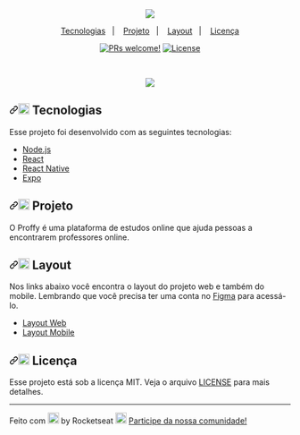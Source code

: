 <div data-target="readme-toc.content" class="Box-body px-5 pb-5">
         
<div align="center">
<img src=https://raw.githubusercontent.com/rocketseat-education/nlw-02-omnistack/af31be78f5d9fe2b0c9913196c0bbcbb97eb6de8/.github/logo.svg >
</div>

</h1>
<p align="center">
  <a href="#rocket-tecnologias">Tecnologias</a>   |   
  <a href="#-projeto">Projeto</a>   |   
  <a href="#-layout">Layout</a>   |   
  <a href="#memo-licença">Licença</a>
</p>
<p align="center">
 <a target="_blank" rel="noopener noreferrer" href="https://camo.githubusercontent.com/39f6c287b75b88df769754e7b4089b3d6be41fccc41626a0b832648240fbabba/68747470733a2f2f696d672e736869656c64732e696f2f7374617469632f76313f6c6162656c3d505273266d6573736167653d77656c636f6d6526636f6c6f723d383235374535266c6162656c436f6c6f723d303030303030"><img src="https://camo.githubusercontent.com/39f6c287b75b88df769754e7b4089b3d6be41fccc41626a0b832648240fbabba/68747470733a2f2f696d672e736869656c64732e696f2f7374617469632f76313f6c6162656c3d505273266d6573736167653d77656c636f6d6526636f6c6f723d383235374535266c6162656c436f6c6f723d303030303030" alt="PRs welcome!" data-canonical-src="https://img.shields.io/static/v1?label=PRs&message=welcome&color=8257E5&labelColor=000000" style="max-width:100%;"></a>
  <a target="_blank" rel="noopener noreferrer" href="https://camo.githubusercontent.com/45d862ef64a7b27d57a2c0f741e005d2664bf4099a4fa4a7af23a7483f3f4376/68747470733a2f2f696d672e736869656c64732e696f2f7374617469632f76313f6c6162656c3d6c6963656e7365266d6573736167653d4d495426636f6c6f723d383235374535266c6162656c436f6c6f723d303030303030"><img alt="License" src="https://camo.githubusercontent.com/45d862ef64a7b27d57a2c0f741e005d2664bf4099a4fa4a7af23a7483f3f4376/68747470733a2f2f696d672e736869656c64732e696f2f7374617469632f76313f6c6162656c3d6c6963656e7365266d6573736167653d4d495426636f6c6f723d383235374535266c6162656c436f6c6f723d303030303030" data-canonical-src="https://img.shields.io/static/v1?label=license&message=MIT&color=8257E5&labelColor=000000" style="max-width:100%;"></a>
</p>
<br>
<p align="center">
<img src=https://github.com/rocketseat-education/nlw-02-omnistack/raw/master/.github/proffy.png>
</p>
<h2><a id="user-content--tecnologias" class="anchor" aria-hidden="true" href="#-tecnologias"><svg class="octicon octicon-link" viewBox="0 0 16 16" version="1.1" width="16" height="16" aria-hidden="true"><path fill-rule="evenodd" d="M7.775 3.275a.75.75 0 001.06 1.06l1.25-1.25a2 2 0 112.83 2.83l-2.5 2.5a2 2 0 01-2.83 0 .75.75 0 00-1.06 1.06 3.5 3.5 0 004.95 0l2.5-2.5a3.5 3.5 0 00-4.95-4.95l-1.25 1.25zm-4.69 9.64a2 2 0 010-2.83l2.5-2.5a2 2 0 012.83 0 .75.75 0 001.06-1.06 3.5 3.5 0 00-4.95 0l-2.5 2.5a3.5 3.5 0 004.95 4.95l1.25-1.25a.75.75 0 00-1.06-1.06l-1.25 1.25a2 2 0 01-2.83 0z"></path></svg></a><g-emoji class="g-emoji" alias="rocket" fallback-src="https://github.githubassets.com/images/icons/emoji/unicode/1f680.png"><img class="emoji" alt="rocket" height="20" width="20" src="https://github.githubassets.com/images/icons/emoji/unicode/1f680.png"></g-emoji> Tecnologias</h2>
<p>Esse projeto foi desenvolvido com as seguintes tecnologias:</p>
<ul>
<li><a href="https://nodejs.org/en/" rel="nofollow">Node.js</a></li>
<li><a href="https://reactjs.org" rel="nofollow">React</a></li>
<li><a href="https://facebook.github.io/react-native/" rel="nofollow">React Native</a></li>
<li><a href="https://expo.io/" rel="nofollow">Expo</a></li>
</ul>
<h2><a id="user-content--projeto" class="anchor" aria-hidden="true" href="#-projeto"><svg class="octicon octicon-link" viewBox="0 0 16 16" version="1.1" width="16" height="16" aria-hidden="true"><path fill-rule="evenodd" d="M7.775 3.275a.75.75 0 001.06 1.06l1.25-1.25a2 2 0 112.83 2.83l-2.5 2.5a2 2 0 01-2.83 0 .75.75 0 00-1.06 1.06 3.5 3.5 0 004.95 0l2.5-2.5a3.5 3.5 0 00-4.95-4.95l-1.25 1.25zm-4.69 9.64a2 2 0 010-2.83l2.5-2.5a2 2 0 012.83 0 .75.75 0 001.06-1.06 3.5 3.5 0 00-4.95 0l-2.5 2.5a3.5 3.5 0 004.95 4.95l1.25-1.25a.75.75 0 00-1.06-1.06l-1.25 1.25a2 2 0 01-2.83 0z"></path></svg></a><g-emoji class="g-emoji" alias="computer" fallback-src="https://github.githubassets.com/images/icons/emoji/unicode/1f4bb.png"><img class="emoji" alt="computer" height="20" width="20" src="https://github.githubassets.com/images/icons/emoji/unicode/1f4bb.png"></g-emoji> Projeto</h2>
<p>O Proffy é uma plataforma de estudos online que ajuda pessoas a encontrarem professores online.</p>
<h2><a id="user-content--layout" class="anchor" aria-hidden="true" href="#-layout"><svg class="octicon octicon-link" viewBox="0 0 16 16" version="1.1" width="16" height="16" aria-hidden="true"><path fill-rule="evenodd" d="M7.775 3.275a.75.75 0 001.06 1.06l1.25-1.25a2 2 0 112.83 2.83l-2.5 2.5a2 2 0 01-2.83 0 .75.75 0 00-1.06 1.06 3.5 3.5 0 004.95 0l2.5-2.5a3.5 3.5 0 00-4.95-4.95l-1.25 1.25zm-4.69 9.64a2 2 0 010-2.83l2.5-2.5a2 2 0 012.83 0 .75.75 0 001.06-1.06 3.5 3.5 0 00-4.95 0l-2.5 2.5a3.5 3.5 0 004.95 4.95l1.25-1.25a.75.75 0 00-1.06-1.06l-1.25 1.25a2 2 0 01-2.83 0z"></path></svg></a><g-emoji class="g-emoji" alias="bookmark" fallback-src="https://github.githubassets.com/images/icons/emoji/unicode/1f516.png"><img class="emoji" alt="bookmark" height="20" width="20" src="https://github.githubassets.com/images/icons/emoji/unicode/1f516.png"></g-emoji> Layout</h2>
<p>Nos links abaixo você encontra o layout do projeto web e também do mobile. Lembrando que você precisa ter uma conta no <a href="http://figma.com/" rel="nofollow">Figma</a> para acessá-lo.</p>
<ul>
<li><a href="https://www.figma.com/file/GHGS126t7WYjnPZdRKChJF/Proffy-Web" rel="nofollow">Layout Web</a></li>
<li><a href="https://www.figma.com/file/e33KvgUpFdunXxJjHnK7CG/Proffy-Mobile" rel="nofollow">Layout Mobile</a></li>
</ul>
<h2><a id="user-content-memo-licença" class="anchor" aria-hidden="true" href="#memo-licença"><svg class="octicon octicon-link" viewBox="0 0 16 16" version="1.1" width="16" height="16" aria-hidden="true"><path fill-rule="evenodd" d="M7.775 3.275a.75.75 0 001.06 1.06l1.25-1.25a2 2 0 112.83 2.83l-2.5 2.5a2 2 0 01-2.83 0 .75.75 0 00-1.06 1.06 3.5 3.5 0 004.95 0l2.5-2.5a3.5 3.5 0 00-4.95-4.95l-1.25 1.25zm-4.69 9.64a2 2 0 010-2.83l2.5-2.5a2 2 0 012.83 0 .75.75 0 001.06-1.06 3.5 3.5 0 00-4.95 0l-2.5 2.5a3.5 3.5 0 004.95 4.95l1.25-1.25a.75.75 0 00-1.06-1.06l-1.25 1.25a2 2 0 01-2.83 0z"></path></svg></a><g-emoji class="g-emoji" alias="memo" fallback-src="https://github.githubassets.com/images/icons/emoji/unicode/1f4dd.png"><img class="emoji" alt="memo" height="20" width="20" src="https://github.githubassets.com/images/icons/emoji/unicode/1f4dd.png"></g-emoji> Licença</h2>
<p>Esse projeto está sob a licença MIT. Veja o arquivo <a href="/rocketseat-education/nlw-02-omnistack/blob/master/LICENSE.md">LICENSE</a> para mais detalhes.</p>
<hr>
<p>Feito com <g-emoji class="g-emoji" alias="hearts" fallback-src="https://github.githubassets.com/images/icons/emoji/unicode/2665.png"><img class="emoji" alt="hearts" height="20" width="20" src="https://github.githubassets.com/images/icons/emoji/unicode/2665.png"></g-emoji> by Rocketseat <g-emoji class="g-emoji" alias="wave" fallback-src="https://github.githubassets.com/images/icons/emoji/unicode/1f44b.png"><img class="emoji" alt="wave" height="20" width="20" src="https://github.githubassets.com/images/icons/emoji/unicode/1f44b.png"></g-emoji> <a href="https://discordapp.com/invite/gCRAFhc" rel="nofollow">Participe da nossa comunidade!</a></p>
</article>
        </div>
